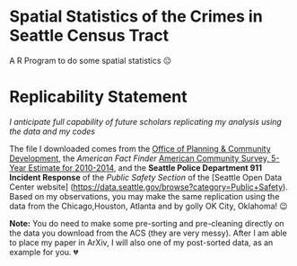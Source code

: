 # Spatial Statistics of the Crimes in Seattle Census Tract
A R Program to do some spatial statistics :expressionless:

# Replicability Statement

*I anticipate full capability of future scholars replicating my analysis using the data and my codes*

The file I downloaded comes from the [Office of Planning & Community Development](http://www.seattle.gov/dpd/cityplanning/populationdemographics/decennialcensus/2010/default.htm), the *American Fact Finder*
[American Community Survey, 5-Year Estimate for 2010-2014](https://factfinder.census.gov/faces/nav/jsf/pages/index.xhtml), and the **Seattle Police Department 911 Incident Response** of the *Public Safety Section* of the [Seattle Open Data Center website] (https://data.seattle.gov/browse?category=Public+Safety). Based on my observations, you may make the same replication using the data from the Chicago,Houston, Atlanta and by golly OK City, Oklahoma! :wink:

**Note:** You do need to make some pre-sorting and pre-cleaning directly on the data you download from the ACS (they are very messy). After I am able to place my paper in ArXiv, I will also one of my post-sorted data, as an example for you. :broken_heart:
